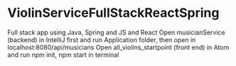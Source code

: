 # ViolinServiceFullStackReactSpring
Full stack app using Java, Spring and JS and React
Open musicianService (backend) in IntelliJ first and run Application folder, then open in localhost:8080/api/musicians
Open all_violins_startpoint (front end) in Atom and run npm init, npm start in terminal
